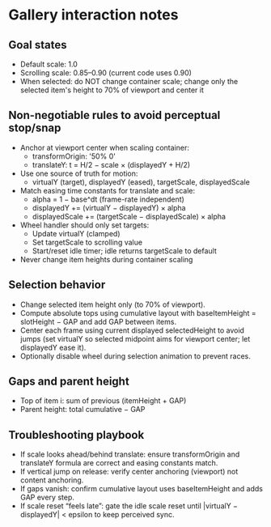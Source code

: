 # Gallery interaction notes

## Goal states
- Default scale: 1.0
- Scrolling scale: 0.85–0.90 (current code uses 0.90)
- When selected: do NOT change container scale; change only the selected item's height to 70% of viewport and center it

## Non-negotiable rules to avoid perceptual stop/snap
- Anchor at viewport center when scaling container:
  - transformOrigin: '50% 0'
  - translateY: t = H/2 − scale × (displayedY + H/2)
- Use one source of truth for motion:
  - virtualY (target), displayedY (eased), targetScale, displayedScale
- Match easing time constants for translate and scale:
  - alpha = 1 − base^dt (frame-rate independent)
  - displayedY += (virtualY − displayedY) × alpha
  - displayedScale += (targetScale − displayedScale) × alpha
- Wheel handler should only set targets:
  - Update virtualY (clamped)
  - Set targetScale to scrolling value
  - Start/reset idle timer; idle returns targetScale to default
- Never change item heights during container scaling

## Selection behavior
- Change selected item height only (to 70% of viewport).
- Compute absolute tops using cumulative layout with baseItemHeight = slotHeight − GAP and add GAP between items.
- Center each frame using current displayed selectedHeight to avoid jumps (set virtualY so selected midpoint aims for viewport center; let displayedY ease it).
- Optionally disable wheel during selection animation to prevent races.

## Gaps and parent height
- Top of item i: sum of previous (itemHeight + GAP)
- Parent height: total cumulative − GAP

## Troubleshooting playbook
- If scale looks ahead/behind translate: ensure transformOrigin and translateY formula are correct and easing constants match.
- If vertical jump on release: verify center anchoring (viewport) not content anchoring.
- If gaps vanish: confirm cumulative layout uses baseItemHeight and adds GAP every step.
- If scale reset “feels late”: gate the idle scale reset until |virtualY − displayedY| < epsilon to keep perceived sync.


